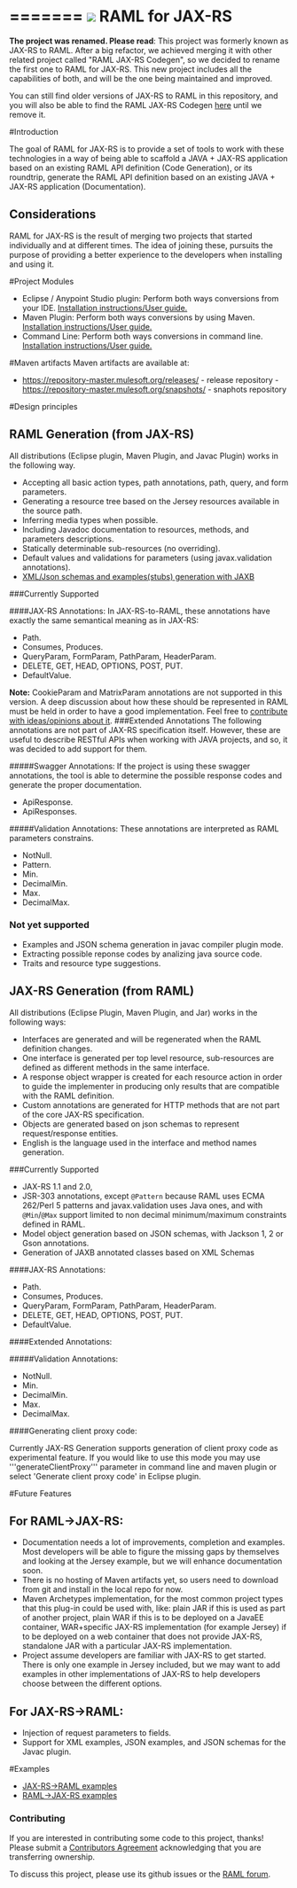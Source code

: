 =======
![](http://raml.org/images/logo.png)
RAML for JAX-RS
===============

**The project was renamed. Please read**: This project was formerly known as JAX-RS to RAML. After a big refactor, we achieved merging it with other related project called "RAML JAX-RS Codegen", so we decided to rename the first one to RAML for JAX-RS.
This new project includes all the capabilities of both, and will be the one being maintained and improved.

You can still find older versions of JAX-RS to RAML in this repository, and you will also be able to find the RAML JAX-RS Codegen [here](https://github.com/mulesoft/raml-jaxrs-codegen) until we remove it.


#Introduction

The goal of RAML for JAX-RS is to provide a set of tools to work with these technologies in a way of being able to scaffold a JAVA + JAX-RS application based on an existing RAML API definition (Code Generation),
or its roundtrip, generate the RAML API definition based on an existing JAVA + JAX-RS application (Documentation).

## Considerations
RAML for JAX-RS is the result of merging two projects that started individually and at different times. The idea of joining these, pursuits the purpose of providing a better experience to the developers when installing and using it.

#Project Modules

- Eclipse / Anypoint Studio plugin: Perform both ways conversions from your IDE. [Installation instructions/User guide.](/eclipseplugin.md)
- Maven Plugin: Perform both ways conversions by using Maven. [Installation instructions/User guide.](/maven-plugin.md)
- Command Line: Perform both ways conversions in command line. [Installation instructions/User guide.](/command-line.md)

#Maven artifacts
Maven artifacts are available at:
 - https://repository-master.mulesoft.org/releases/ - release repository
 -https://repository-master.mulesoft.org/snapshots/ - snaphots repository
 
#Design principles

## RAML Generation (from JAX-RS)
All distributions (Eclipse plugin, Maven Plugin, and Javac Plugin) works in the following way.

- Accepting all basic action types, path annotations, path, query, and form parameters.
- Generating a resource tree based on the Jersey resources available in the source path.
- Inferring media types when possible.
- Including Javadoc documentation to resources, methods, and parameters descriptions.
- Statically determinable sub-resources (no overriding).
- Default values and validations for parameters (using javax.validation annotations).
- [XML/Json schemas and examples(stubs) generation with JAXB](/jaxrs-to-raml/jaxb.md)

###Currently Supported

####JAX-RS Annotations:
In JAX-RS-to-RAML, these annotations have exactly the same semantical meaning as in JAX-RS:
- Path.
- Consumes, Produces.
- QueryParam, FormParam, PathParam, HeaderParam.
- DELETE, GET, HEAD, OPTIONS, POST, PUT.
- DefaultValue.

**Note:** CookieParam and MatrixParam annotations are not supported in this version. A deep discussion
about how these should be represented in RAML must be held in order to have a good implementation. Feel free to [contribute
with ideas/opinions about it](https://github.com/mulesoft/jaxrs-to-raml/issues?labels=Cookie%26Matrix+params&milestone=&page=1&state=closed).
###Extended Annotations
The following annotations are not part of JAX-RS specification itself. However, these are useful to describe RESTful APIs when working with
JAVA projects, and so, it was decided to add support for them.

#####Swagger Annotations:
If the project is using these swagger annotations, the tool is able to determine the possible response codes
and generate the proper documentation.
- ApiResponse.
- ApiResponses.

#####Validation Annotations:
These annotations are interpreted as RAML parameters constrains.
- NotNull.
- Pattern.
- Min.
- DecimalMin.
- Max.
- DecimalMax.

### Not yet supported

- Examples and JSON schema generation in javac compiler  plugin mode.
- Extracting possible reponse codes by analizing java source code.
- Traits and resource type suggestions.


## JAX-RS Generation (from RAML)
All distributions (Eclipse Plugin, Maven Plugin, and Jar) works in the following ways:

- Interfaces are generated and will be regenerated when the RAML definition changes.
- One interface is generated per top level resource, sub-resources are defined as different methods in the same interface.
- A response object wrapper is created for each resource action in order to guide the implementer in producing only results
that are compatible with the RAML definition.
- Custom annotations are generated for HTTP methods that are not part of the core JAX-RS specification.
- Objects are generated based on json schemas to represent request/response entities.
- English is the language used in the interface and method names generation.

###Currently Supported
- JAX-RS 1.1 and 2.0,
- JSR-303 annotations, except `@Pattern` because RAML uses ECMA 262/Perl 5 patterns and javax.validation uses Java ones,
and with `@Min`/`@Max` support limited to non decimal minimum/maximum constraints defined in RAML.
- Model object generation based on JSON schemas, with Jackson 1, 2 or Gson annotations.
- Generation of JAXB annotated classes based on XML Schemas

####JAX-RS Annotations:

- Path.
- Consumes, Produces.
- QueryParam, FormParam, PathParam, HeaderParam.
- DELETE, GET, HEAD, OPTIONS, POST, PUT.
- DefaultValue.

####Extended Annotations:

#####Validation Annotations:
- NotNull.
- Min.
- DecimalMin.
- Max.
- DecimalMax.

####Generating client proxy code:

Currently JAX-RS Generation supports generation of client proxy code as experimental feature. If you would like
to use this mode you may  use '''generateClientProxy''' parameter in command line and maven plugin or select 'Generate client proxy code' in Eclipse plugin. 

<!---
### Not yet supported
-->

#Future Features

## For RAML->JAX-RS:
 - Documentation needs a lot of improvements, completion and examples. Most developers will be able to figure the missing gaps by themselves and looking at the Jersey example, but we will enhance documentation soon.
 - There is no hosting of Maven artifacts yet, so users need to download from git and install in the local repo for now.
 - Maven Archetypes implementation, for the most common project types that this plug-in could be used with, like: plain JAR if this is used as part of another project, plain WAR if this is to be deployed on a JavaEE container, WAR+specific JAX-RS implementation (for example Jersey) if to be deployed on a web container that does not provide JAX-RS, standalone JAR with a particular JAX-RS implementation.
 - Project assume developers are familiar with JAX-RS to get started. There is only one example in Jersey included, but we may want to add examples in other implementations of JAX-RS to help developers choose between the different options.

## For JAX-RS->RAML:
 - Injection of request parameters to fields.
 - Support for XML examples, JSON examples, and JSON schemas for the Javac plugin.

#Examples

- [JAX-RS->RAML examples](/jaxrs-to-raml/examples)  
- [RAML->JAX-RS examples](/raml-to-jaxrs/examples)

### Contributing
If you are interested in contributing some code to this project, thanks! Please submit a [Contributors Agreement](https://api-notebook.anypoint.mulesoft.com/notebooks#bc1cf75a0284268407e4) acknowledging that you are transferring ownership.

To discuss this project, please use its github issues or the [RAML forum](http://forums.raml.org/).



